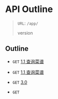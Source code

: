 # API Outline

> `URL`: `/app/`
> 
> version

## Outline

- `GET` [1.1 查询菜谱](api/api.md)

- `GET` [1.1 查询菜谱](api/api.md)

- `GET` [3.0 ]()

- `GET` []()
